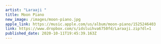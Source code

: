 ```yaml
---
artist: "Laraaji "
title: Moon Piano
new_image: /images/moon-piano.jpg
apple_link: https://music.apple.com/us/album/moon-piano/1525246403
link: https://www.dropbox.com/s/idsluihva6750fd/Laraaji.zip?dl=1
published_date: 2020-10-11T19:45:39.163Z
---
```

